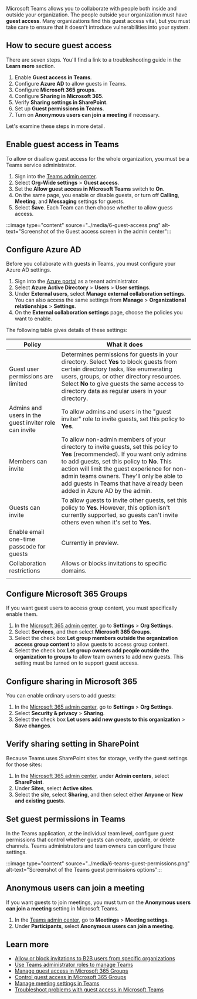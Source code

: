 Microsoft Teams allows you to collaborate with people both inside and outside your organization. The people outside your organization must have **guest access**. Many organizations find this guest access vital, but you must take care to ensure that it doesn't introduce vulnerabilities into your system.

## How to secure guest access

There are seven steps. You'll find a link to a troubleshooting guide in the **Learn more** section.

1. Enable **Guest access in Teams**.
1. Configure **Azure AD** to allow guests in Teams.
1. Configure **Microsoft 365 groups**.
1. Configure **Sharing in Microsoft 365**.
1. Verify **Sharing settings in SharePoint**.
1. Set up **Guest permissions in Teams**.
1. Turn on **Anonymous users can join a meeting** if necessary.

Let's examine these steps in more detail.

## Enable guest access in Teams

To allow or disallow guest access for the whole organization, you must be a Teams service administrator.

1. Sign into the [Teams admin center](https://admin.teams.microsoft.com/).
1. Select **Org-Wide settings** > **Guest access**.
1. Set the **Allow guest access in Microsoft Teams** switch to **On**.
1. On the same page, you enable or disable guests, or turn off **Calling**, **Meeting**, and **Messaging** settings for guests.
1. Select **Save**. Each Team can then choose whether to allow guess access.

:::image type="content" source="../media/6-guest-access.png" alt-text="Screenshot of the Guest access screen in the admin center":::

## Configure Azure AD

Before you collaborate with guests in Teams, you must configure your Azure AD settings.

1. Sign into the [Azure portal](https://portal.azure.com) as a tenant administrator.
1. Select **Azure Active Directory** > **Users** > **User settings**.
1. Under **External users**, select **Manage external collaboration settings**. You can also access the same settings from **Manage** > **Organizational relationships** > **Settings**.
1. On the **External collaboration settings** page, choose the policies you want to enable.

The following table gives details of these settings:

|Policy  |What it does  |
|---------|---------|
|Guest user permissions are limited    | Determines permissions for guests in your directory. Select **Yes** to block guests from certain directory tasks, like enumerating users, groups, or other directory resources. Select **No** to give guests the same access to directory data as regular users in your directory.      |
|Admins and users in the guest inviter role can invite    |  To allow admins and users in the "guest inviter" role to invite guests, set this policy to **Yes**.       |
|Members can invite    |   To allow non-admin members of your directory to invite guests, set this policy to **Yes** (recommended). If you want only admins to add guests, set this policy to **No**. This action will limit the guest experience for non-admin teams owners. They'll only be able to add guests in Teams that have already been added in Azure AD by the admin.      |
|Guests can invite     |    To allow guests to invite other guests, set this policy to **Yes**.  However, this option isn't currently supported, so guests can't invite others even when it's set to **Yes**.   |
|Enable email one-time passcode for guests    |  Currently in preview.       |
|Collaboration restrictions     |    Allows or blocks invitations to specific domains.  |
| | |

## Configure Microsoft 365 Groups

If you want guest users to access group content, you must specifically enable them.

1. In the [Microsoft 365 admin center](https://admin.microsoft.com/), go to **Settings** > **Org Settings**.
1. Select **Services**, and then select **Microsoft 365 Groups**.
1. Select the check box **Let group members outside the organization access group content** to allow guests to access group content.
1. Select the check box **Let group owners add people outside the organization to groups** to allow team owners to add new guests. This setting must be turned on to support guest access.

## Configure sharing in Microsoft 365

You can enable ordinary users to add guests:

1. In the [Microsoft 365 admin center](https://admin.microsoft.com/), go to **Settings** > **Org Settings**.
1. Select **Security & privacy** > **Sharing**.
1. Select the check box **Let users add new guests to this organization** > **Save changes**.

## Verify sharing setting in SharePoint

Because Teams uses SharePoint sites for storage, verify the guest settings for those sites:

1. In the [Microsoft 365 admin center](https://admin.microsoft.com/), under **Admin centers**, select **SharePoint**.
1. Under **Sites**, select **Active sites**.
1. Select the site, select **Sharing**, and then select either **Anyone** or **New and existing guests**.

## Set guest permissions in Teams

In the Teams application, at the individual team level, configure guest permissions that control whether guests can create, update, or delete channels. Teams administrators and team owners can configure these settings.

:::image type="content" source="../media/6-teams-guest-permissions.png" alt-text="Screenshot of the Teams guest permissions options":::

## Anonymous users can join a meeting

If you want guests to join meetings, you must turn on the **Anonymous users can join a meeting** setting in Microsoft Teams.

1. In the [Teams admin center](https://admin.teams.microsoft.com/), go to **Meetings** > **Meeting settings**.
1. Under **Participants**, select **Anonymous users can join a meeting**.

## Learn more

- [Allow or block invitations to B2B users from specific organizations](https://docs.microsoft.com/azure/active-directory/external-identities/allow-deny-list)
- [Use Teams administrator roles to manage Teams](https://docs.microsoft.com/microsoftteams/using-admin-roles)
- [Manage guest access in Microsoft 365 Groups](https://docs.microsoft.com/microsoft-365/admin/create-groups/manage-guest-access-in-groups)
- [Control guest access in Microsoft 365 Groups](https://docs.microsoft.com/microsoftteams/teams-dependencies)
- [Manage meeting settings in Teams](https://docs.microsoft.com/microsoftteams/meeting-settings-in-teams)
- [Troubleshoot problems with guest access in Microsoft Teams](https://docs.microsoft.com/microsoftteams/troubleshoot-guest-access)

